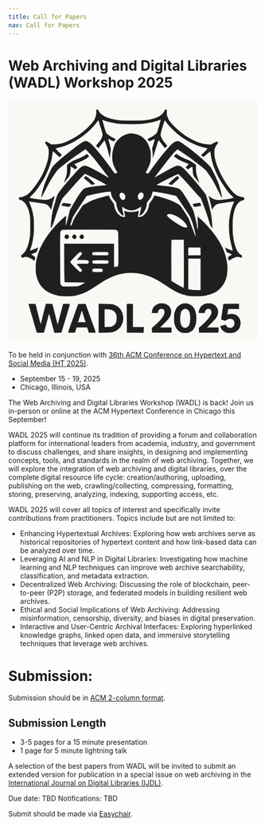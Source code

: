 ```yaml
---
title: Call for Papers
nav: Call for Papers
---
```

# Web Archiving and Digital Libraries (WADL) Workshop 2025

![WADL 2025 logo](../../assets/wadl2025.png)

To be held in conjunction with [36th ACM Conference on Hypertext and Social Media (HT 2025)](https://ht.acm.org/ht2025/).

* September 15 - 19, 2025
* Chicago, Illinois, USA

The Web Archiving and Digital Libraries Workshop (WADL) is back! Join us in-person or online at the ACM Hypertext Conference in Chicago this September!

WADL 2025 will continue its tradition of providing a forum and collaboration platform for international leaders from academia, industry, and government to discuss challenges, and share insights, in designing and implementing concepts, tools, and standards in the realm of web archiving. Together, we will explore the integration of web archiving and digital libraries, over the complete digital resource life cycle: creation/authoring, uploading, publishing on the web, crawling/collecting, compressing, formatting, storing, preserving, analyzing, indexing, supporting access, etc.

WADL 2025 will cover all topics of interest and specifically invite contributions from practitioners. Topics include but are not limited to:

- Enhancing Hypertextual Archives: Exploring how web archives serve as historical repositories of hypertext content and how link-based data can be analyzed over time.
- Leveraging AI and NLP in Digital Libraries: Investigating how machine learning and NLP techniques can improve web archive searchability, classification, and metadata extraction.
- Decentralized Web Archiving: Discussing the role of blockchain, peer-to-peer (P2P) storage, and federated models in building resilient web archives.
- Ethical and Social Implications of Web Archiving: Addressing misinformation, censorship, diversity, and biases in digital preservation.
- Interactive and User-Centric Archival Interfaces: Exploring hyperlinked knowledge graphs, linked open data, and immersive storytelling techniques that leverage web archives.

# Submission:

Submission should be in [ACM 2-column format](https://www.acm.org/publications/proceedings-template).

## Submission Length

* 3-5 pages for a 15 minute presentation
* 1 page for 5 minute lightning talk

A selection of the best papers from WADL will be invited to submit an extended version for publication in a special issue on web archiving in the [International Journal on Digital Libraries (IJDL)](https://link.springer.com/journal/799).
 
Due date: TBD
Notifications: TBD
 
Submit should be made via [Easychair](https://easychair.org/my/conference?conf=wadl2025).
